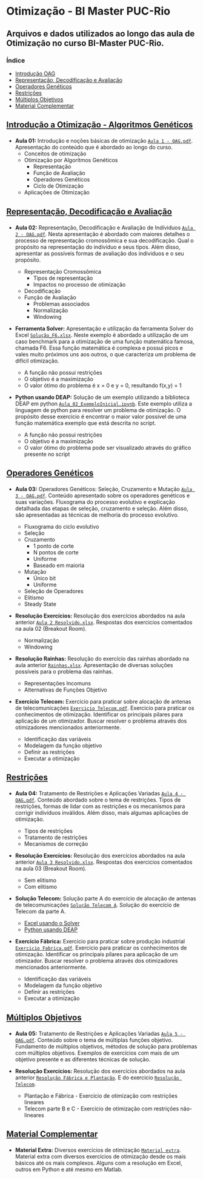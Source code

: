 # Otimização - BI Master PUC-Rio
## Arquivos e dados utilizados ao longo das aula de Otimização no curso BI-Master PUC-Rio.

### Índice
  
- [Introdução OAG](#introducao-oag)
- [Representação, Decodificação e Avaliação](#represent-decod-avaliacao)
- [Operadores Genéticos](#operadores)
- [Restrições](#restricao)
- [Múltiplos Objetivos](#multi-obj)
- [Material Complementar](#complementar)

<h2 id="introducao-oag">
  
[Introdução a Otimização - Algoritmos Genéticos](https://github.com/FelipeBorgesC/Otimizacao/tree/main/Aula%201%20-%20Conceitos%20B%C3%A1sicos%20Otimiza%C3%A7%C3%A3o)
  
</h2>

  - **Aula 01:** Introdução e noções básicas de otimização [`Aula 1 - OAG.pdf`](https://github.com/FelipeBorgesC/Otimizacao/blob/main/Aula%201%20-%20Conceitos%20B%C3%A1sicos%20Otimiza%C3%A7%C3%A3o/Aula%201%20-%20OAG.pdf). Apresentação do conteúdo que é abordado ao longo do curso.
    - Conceitos de otimização
    - Otimização por Algoritmos Genéticos 
      - Representação
      - Função de Avaliação
      - Operadores Genéticos
      - Ciclo de Otimização
    - Aplicações de Otimização


<h2 id="represent-decod-avaliacao">
  
[Representação, Decodificação e Avaliação](https://github.com/FelipeBorgesC/Otimizacao/tree/main/Aula%202%20-%20Respresenta%C3%A7%C3%A3o%2C%20Decodifica%C3%A7%C3%A3o%20e%20Avalia%C3%A7%C3%A3o)
  
</h2>

  - **Aula 02:** Representação, Decodificação e Avaliação de Indíviduos [`Aula 2 - OAG.pdf`](https://github.com/FelipeBorgesC/Otimizacao/blob/main/Aula%202%20-%20Respresenta%C3%A7%C3%A3o%2C%20Decodifica%C3%A7%C3%A3o%20e%20Avalia%C3%A7%C3%A3o/Aula%202%20-%20OAG.pdf). Nesta apresentação é abordado com maiores detalhes o processo de representação cromossômica e sua decodificação. Qual o propósito na representação do individuo e seus tipos. Além disso, apresentar as possíveis formas de avaliação dos individuos e o seu propósito.
  
    - Representação Cromossômica
      - Tipos de representação
      - Impactos no processo de otimização
    - Decodificação     
    - Função de Avaliação
      - Problemas associados
      - Normalização
      - Windowing


  - **Ferramenta Solver:** Apresentação e utilização da ferramenta Solver do Excel [`Solução_F6.xlsx`](https://github.com/FelipeBorgesC/Otimizacao/blob/main/Aula%202%20-%20Respresenta%C3%A7%C3%A3o%2C%20Decodifica%C3%A7%C3%A3o%20e%20Avalia%C3%A7%C3%A3o/Excel%20-%20Solver/Solu%C3%A7%C3%A3o_F6.xlsx). Neste exemplo é abordado a utilização de um caso benchmark para a otimização de uma função matemática famosa, chamada F6. Essa função matemática é complexa e possui picos e vales muito próximos uns aos outros, o que caracteriza um problema de difícil otimização.

    - A função não possui restrições
    - O objetivo é a maximização
    - O valor ótimo do problema é x = 0 e y = 0, resultando f(x,y) = 1


- **Python usando DEAP:** Solução de um exemplo utilizando a biblioteca DEAP em python [`Aula_02_ExemploInicial.ipynb`](https://github.com/FelipeBorgesC/Otimizacao/blob/main/Aula%202%20-%20Respresenta%C3%A7%C3%A3o%2C%20Decodifica%C3%A7%C3%A3o%20e%20Avalia%C3%A7%C3%A3o/Python%20-%20DEAP/Aula_02_ExemploInicial.ipynb). Este exemplo utiliza a linguagem de python para resolver um problema de otimização. O propósito desse exercício é encontrar o maior valor possível de uma função matemática exemplo que está descrita no script. 

    - A função não possui restrições
    - O objetivo é a maximização
    - O valor ótimo do problema pode ser visualizado através do gráfico presente no script


<h2 id="operadores">
  
[Operadores Genéticos](https://github.com/FelipeBorgesC/Otimizacao/tree/main/Aula%203%20-%20Operadores%20Gen%C3%A9ticos)
  
</h2>

 - **Aula 03:** Operadores Genéticos: Seleção, Cruzamento e Mutação [`Aula 3 - OAG.pdf`](https://github.com/FelipeBorgesC/Otimizacao/blob/main/Aula%203%20-%20Operadores%20Gen%C3%A9ticos/Aula%203%20-%20OAG.pdf). Conteúdo apresentado sobre os operadores genéticos e suas variações. Fluxograma do processo evolutivo e explicação detalhada das etapas de seleção, cruzamento e seleção. Além disso, são apresentadas as técnicas de melhoria do processo evolutivo.
 
    - Fluxograma do ciclo evolutivo      
    - Seleção
    - Cruzamento
      - 1 ponto de corte
      - N pontos de corte
      - Uniforme
      - Baseado em maioria
    - Mutação
      - Único bit
      - Uniforme
    - Seleção de Operadores
    - Elitismo
    - Steady State


 - **Resolução Exercícios:** Resolução dos exercícios abordados na aula anterior [`Aula 2 Resolvido.xlsx`](https://github.com/FelipeBorgesC/Otimizacao/blob/main/Aula%203%20-%20Operadores%20Gen%C3%A9ticos/Resolu%C3%A7%C3%A3o%20Aula%202/Aula%202%20Resolvido.xlsx). Respostas dos exercicios comentados na aula 02 (Breakout Room).
 
    - Normalização      
    - Windowing


 - **Resolução Rainhas:** Resolução do exercício das rainhas abordado na aula anterior [`Rainhas.xlsx`](https://github.com/FelipeBorgesC/Otimizacao/blob/main/Aula%203%20-%20Operadores%20Gen%C3%A9ticos/Resolu%C3%A7%C3%A3o%20Rainhas/Rainhas.xlsx). Apresentação de diversas soluções possíveis para o problema das rainhas.
 
    - Representações Incomuns     
    - Alternativas de Funções Objetivo

- **Exercício Telecom:** Exercicio para praticar sobre alocação de antenas de telecomunicações [`Exercicio Telecom.pdf`](https://github.com/FelipeBorgesC/Otimizacao/blob/main/Aula%203%20-%20Operadores%20Gen%C3%A9ticos/Telecom/Exercicio%20Telecom.pdf). Exercicio para praticar os conhecimentos de otimização. Identificar os principais pilares para aplicação de um otimizador. Buscar resolver o problema através dos otimizadores mencionados anteriormente.
 
    - Identificação das variáveis     
    - Modelagem da função objetivo
    - Definir as restrições
    - Executar a otimização


<h2 id="restricao">
  
[Restrições](https://github.com/FelipeBorgesC/Otimizacao/tree/main/Aula%204%20-%20Tratamento%20de%20Restri%C3%A7%C3%B5es)
  
</h2>

 - **Aula 04:** Tratamento de Restrições e Aplicações Variadas [`Aula 4 - OAG.pdf`](https://github.com/FelipeBorgesC/Otimizacao/blob/main/Aula%204%20-%20Tratamento%20de%20Restri%C3%A7%C3%B5es/Aula%204%20-%20OAG.pdf). Conteúdo abordado sobre o tema de restrições. Tipos de restrições, formas de lidar com as restrições e os mecanismos para corrigir indivíduos inválidos. Além disso, mais algumas aplicações de otimização.
 
    - Tipos de restrições
    - Tratamento de restrições
    - Mecanismos de correção


 - **Resolução Exercícios:** Resolução dos exercícios abordados na aula anterior [`Aula 3 Resolvido.xlsx`](https://github.com/FelipeBorgesC/Otimizacao/blob/main/Aula%204%20-%20Tratamento%20de%20Restri%C3%A7%C3%B5es/Resolu%C3%A7%C3%A3o%20Aula%203/Aula%203%20Resolvido.xlsx). Respostas dos exercicios comentados na aula 03 (Breakout Room).
 
    - Sem elitismo      
    - Com elitismo


- **Solução Telecom:** Solução parte A do exercício de alocação de antenas de telecomunicações [`Solução Telecom A`](https://github.com/FelipeBorgesC/Otimizacao/tree/main/Aula%204%20-%20Tratamento%20de%20Restri%C3%A7%C3%B5es/Resolu%C3%A7%C3%A3o%20Telecom). Solução do exercício de Telecom da parte A.
 
    - [Excel usando o Solver](https://github.com/FelipeBorgesC/Otimizacao/blob/main/Aula%204%20-%20Tratamento%20de%20Restri%C3%A7%C3%B5es/Resolu%C3%A7%C3%A3o%20Telecom/Solu%C3%A7%C3%A3o%20Telecom%20-%20Parte%20A.xlsx)
    - [Python usando DEAP](https://github.com/FelipeBorgesC/Otimizacao/blob/main/Aula%204%20-%20Tratamento%20de%20Restri%C3%A7%C3%B5es/Resolu%C3%A7%C3%A3o%20Telecom/Solu%C3%A7%C3%A3o%20Telecom%20-%20Parte%20A.ipynb)


- **Exercício Fábrica:** Exercicio para praticar sobre produção industrial [`Exercicio Fabrica.pdf`](https://github.com/FelipeBorgesC/Otimizacao/blob/main/Aula%204%20-%20Tratamento%20de%20Restri%C3%A7%C3%B5es/F%C3%A1brica/Exercicio%20Fabrica.pdf). Exercicio para praticar os conhecimentos de otimização. Identificar os principais pilares para aplicação de um otimizador. Buscar resolver o problema através dos otimizadores mencionados anteriormente.
 
    - Identificação das variáveis     
    - Modelagem da função objetivo
    - Definir as restrições
    - Executar a otimização


<h2 id="multi-obj">
  
[Múltiplos Objetivos](https://github.com/FelipeBorgesC/Otimizacao/tree/main/Aula%205%20-%20M%C3%BAltiplos%20Objetivos)
  
</h2>

 - **Aula 05:** Tratamento de Restrições e Aplicações Variadas [`Aula 5 - OAG.pdf`](https://github.com/FelipeBorgesC/Otimizacao/blob/main/Aula%205%20-%20M%C3%BAltiplos%20Objetivos/Aula%205%20-%20OAG.pdf). Conteúdo sobre o tema de múltiplas funções objetivo. Fundamento de múltiplos objetivos, métodos de solução para problemas com múltiplos objetivos. Exemplos de exercícios com mais de um objetivo presente e as diferentes técnicas de solução.


 - **Resolução Exercícios:** Resolução dos exercícios abordados na aula anterior [`Resolução Fábrica e Plantação`](https://github.com/FelipeBorgesC/Otimizacao/tree/main/Aula%205%20-%20M%C3%BAltiplos%20Objetivos/Resolu%C3%A7%C3%A3o%20F%C3%A1brica%20e%20Planta%C3%A7%C3%A3o). E do exercicio [`Resolução Telecom`](https://github.com/FelipeBorgesC/Otimizacao/tree/main/Aula%205%20-%20M%C3%BAltiplos%20Objetivos/Resolu%C3%A7%C3%A3o%20Telecom).
 
    - Plantação e Fábrica - Exercício de otimização com restrições lineares      
    - Telecom parte B e C - Exercício de otimização com restrições não-lineares


<h2 id="complementar">
  
[Material Complementar](https://github.com/FelipeBorgesC/Otimizacao/tree/main/)
  
</h2>

 - **Material Extra:** Diversos exercícios de otimização [`Material extra`](https://github.com/FelipeBorgesC/Otimizacao/blob/main/Aula%205%20-%20M%C3%BAltiplos%20Objetivos/Aula%205%20-%20OAG.pdf). Material extra com diversos exercícios de otimização desde os mais básicos até os mais complexos. Alguns com a resolução em Excel, outros em Python e até mesmo em Matlab.


